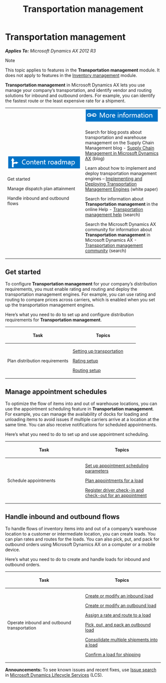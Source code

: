 ﻿---
title: Transportation management
TOCTitle: Transportation management
ms:assetid: d804a8e5-37fb-4ed1-b4ac-69464329dd37
ms:mtpsurl: https://technet.microsoft.com/en-us/library/Dn553204(v=AX.60)
ms:contentKeyID: 62200166
ms.date: 08/22/2014
mtps_version: v=AX.60
f1_keywords:
- transportation management
---

# Transportation management 


_**Applies To:** Microsoft Dynamics AX 2012 R3_


> [!NOTE]
> <P>This topic applies to features in the <STRONG>Transportation management</STRONG> module. It does not apply to features in the <A href="inventory-management.md">Inventory management</A> module.</P>



**Transportation management** in Microsoft Dynamics AX lets you use manage your company’s transportation, and identify vendor and routing solutions for inbound and outbound orders. For example, you can identify the fastest route or the least expensive rate for a shipment.

<table>
<colgroup>
<col style="width: 50%" />
<col style="width: 50%" />
</colgroup>
<tbody>
<tr class="odd">
<td><img src="images/Gg723980.TopicIcon_Lifecycle(AX.60).png" title="Lifecycle" alt="Lifecycle" />
<p>Get started</p>
<p>Manage dispatch plan attainment</p>
<p>Handle inbound and outbound flows</p></td>
<td><img src="images/Dn507140.TopicIcons_Resources(AX.60).png" title="Resources" alt="Resources" />
<p>Search for blog posts about transportation and warehouse management on the Supply Chain Management blog - <a href="http://blogs.msdn.com/b/dynamicsaxscm/">Supply Chain Management in Microsoft Dynamics AX</a> (blog)</p>
<p>Learn about how to implement and deploy transportation management engines – <a href="http://www.microsoft.com/en-us/download/details.aspx?id=43385">Implementing and Deploying Transportation Management Engines</a> (white paper)</p>
<p>Search for information about <strong>Transportation management</strong> in the online Help - <a href="http://www.microsoft.com/dynamics/ax/websearch/websearchax.htm?trme=transportation+management%26pesn=6%26savn=hide%26orgi=wsc1%26bngi=t">Transportation management help</a> (search)</p>
<p>Search the Microsoft Dynamics AX community for information about <strong>Transportation management</strong> in Microsoft Dynamics AX - <a href="http://www.microsoft.com/dynamics/ax/websearch/websearchax.htm?trme=transportation+management%26pesn=6%26sorh=14%26savn=hide%26orgi=wsc1%26bngi=t">Transportation management community</a> (search)</p></td>
</tr>
</tbody>
</table>


## Get started

To configure **Transportation management** for your company’s distribution requirements, you must enable rating and routing and deploy the transportation management engines. For example, you can use rating and routing to compare prices across carriers, which is enabled when you set up the transportation management engines.

Here’s what you need to do to set up and configure distribution requirements for **Transportation management**.

<table>
<colgroup>
<col style="width: 50%" />
<col style="width: 50%" />
</colgroup>
<thead>
<tr class="header">
<th><p>Task</p></th>
<th><p>Topics</p></th>
</tr>
</thead>
<tbody>
<tr class="odd">
<td><p>Plan distribution requirements</p></td>
<td><p><a href="setting-up-transportation.md">Setting up transportation</a></p>
<p><a href="rating-setup.md">Rating setup</a></p>
<p><a href="routing-setup.md">Routing setup</a></p></td>
</tr>
</tbody>
</table>


## Manage appointment schedules

To optimize the flow of items into and out of warehouse locations, you can use the appointment scheduling feature in **Transportation management**. For example, you can manage the availability of docks for loading and unloading items to avoid issues if multiple carriers arrive at a location at the same time. You can also receive notifications for scheduled appointments.

Here’s what you need to do to set up and use appointment scheduling.

<table>
<colgroup>
<col style="width: 50%" />
<col style="width: 50%" />
</colgroup>
<thead>
<tr class="header">
<th><p>Task</p></th>
<th><p>Topics</p></th>
</tr>
</thead>
<tbody>
<tr class="odd">
<td><p>Schedule appointments</p></td>
<td><p><a href="set-up-appointment-scheduling-parameters.md">Set up appointment scheduling parameters</a></p>
<p><a href="plan-appointments-for-a-load.md">Plan appointments for a load</a></p>
<p><a href="register-driver-check-in-and-check-out-for-an-appointment.md">Register driver check-in and check-out for an appointment</a></p></td>
</tr>
</tbody>
</table>


## Handle inbound and outbound flows

To handle flows of inventory items into and out of a company’s warehouse location to a customer or intermediate location, you can create loads. You can plan rates and routes for the loads. You can also pick, put, and pack for outbound orders using Microsoft Dynamics AX on a computer or a mobile device.

Here’s what you need to do to create and handle loads for inbound and outbound orders.

<table>
<colgroup>
<col style="width: 50%" />
<col style="width: 50%" />
</colgroup>
<thead>
<tr class="header">
<th><p>Task</p></th>
<th><p>Topics</p></th>
</tr>
</thead>
<tbody>
<tr class="odd">
<td><p>Operate inbound and outbound transportation</p></td>
<td><p><a href="create-or-modify-an-inbound-load.md">Create or modify an inbound load</a></p>
<p><a href="create-or-modify-an-outbound-load.md">Create or modify an outbound load</a></p>
<p><a href="assign-a-rate-and-route-to-a-load.md">Assign a rate and route to a load</a></p>
<p><a href="pick-put-and-pack-an-outbound-load.md">Pick, put, and pack an outbound load</a></p>
<p><a href="consolidate-multiple-shipments-into-a-load.md">Consolidate multiple shipments into a load</a></p>
<p><a href="confirm-a-load-for-shipping.md">Confirm a load for shipping</a></p></td>
</tr>
</tbody>
</table>

  
**Announcements:** To see known issues and recent fixes, use [Issue search](http://go.microsoft.com/fwlink/?linkid=389258) in [Microsoft Dynamics Lifecycle Services](http://go.microsoft.com/fwlink/?linkid=306505) (LCS).

